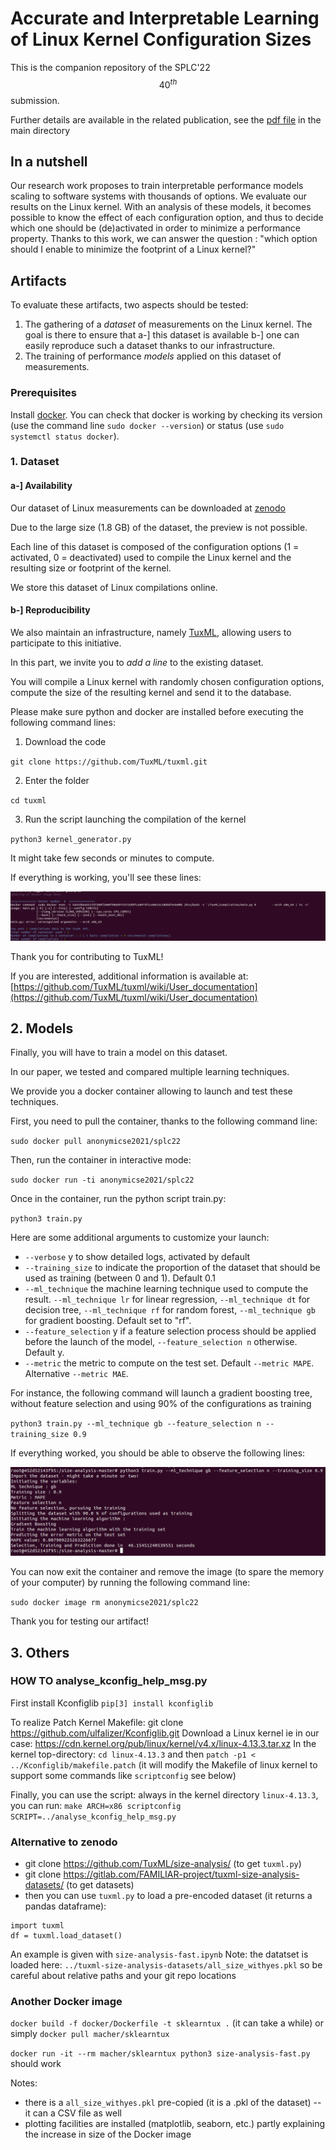 # Accurate and Interpretable Learning of Linux Kernel Configuration Sizes

This is the companion repository of the SPLC'22 $$40^{th}$$ submission.

Further details are available in the related publication, see the [pdf file](https://github.com/TuxML/size-analysis/blob/master/SPLC_2022___Linux_Kernel_Size.pdf) in the main directory 

## In a nutshell

Our research work proposes to train interpretable performance models scaling to software systems with thousands of options. We evaluate our results on the Linux kernel. With an analysis of these models, it becomes possible to know the effect of each configuration option, and thus to decide which one should be (de)activated in order to minimize a performance property. Thanks to this work, we can answer the question : "which option should I enable to minimize the footprint of a Linux kernel?"

## Artifacts

To evaluate these artifacts, two aspects should be tested:
1. The gathering of a *dataset* of measurements on the Linux kernel. The goal is there to ensure that a-] this dataset is available b-] one can easily reproduce such a dataset thanks to our infrastructure.
2. The training of performance *models* applied on this dataset of measurements.

### Prerequisites

Install [docker](https://docs.docker.com/get-docker/). You can check that docker is working by checking its version (use the command line ```sudo docker --version```) or status (use ```sudo systemctl status docker```).

### 1. Dataset

#### a-] Availability

Our dataset of Linux measurements can be downloaded at [zenodo](https://zenodo.org/record/4943884#.YqG5cTlByV4)

Due to the large size (1.8 GB) of the dataset, the preview is not possible.

Each line of this dataset is composed of the configuration options (1 = activated, 0 = deactivated) used to compile the Linux kernel and the resulting size or footprint of the kernel.

We store this dataset of Linux compilations online.

#### b-] Reproducibility

We also maintain an infrastructure, namely [TuxML](https://github.com/TuxML/tuxml), allowing users to participate to this initiative.

In this part, we invite you to *add a line* to the existing dataset.

You will compile a Linux kernel with randomly chosen configuration options, compute the size of the resulting kernel and send it to the database. 

Please make sure python and docker are installed before executing the following command lines:

1. Download the code

`git clone https://github.com/TuxML/tuxml.git`

2. Enter the folder

`cd tuxml`

3. Run the script launching the compilation of the kernel

`python3 kernel_generator.py`

It might take few seconds or minutes to compute.

If everything is working, you'll see these lines:

![screen1](https://github.com/TuxML/size-analysis/blob/master/output-figs/screen1.png)

Thank you for contributing to TuxML!

If you are interested, additional information is available at:
[https://github.com/TuxML/tuxml/wiki/User_documentation](https://github.com/TuxML/tuxml/wiki/User_documentation)

## 2. Models

Finally, you will have to train a model on this dataset.

In our paper, we tested and compared multiple learning techniques. 

We provide you a docker container allowing to launch and test these techniques.

First, you need to pull the container, thanks to the following command line:

`sudo docker pull anonymicse2021/splc22`

Then, run the container in interactive mode:

`sudo docker run -ti anonymicse2021/splc22`

Once in the container, run the python script train.py:

`python3 train.py`

Here are some additional arguments to customize your launch:
- `--verbose` y to show detailed logs, activated by default
- `--training_size` to indicate the proportion of the dataset that should be used as training (between 0 and 1). Default 0.1
- `--ml_technique` the machine learning technique used to compute the result. `--ml_technique lr` for linear regression, `--ml_technique dt` for decision tree, `--ml_technique rf` for random forest, `--ml_technique gb` for gradient boosting. Default set to "rf".
- `--feature_selection` y if a feature selection process should be applied before the launch of the model, `--feature_selection n` otherwise. Default y.
- `--metric` the metric to compute on the test set. Default `--metric MAPE`. Alternative `--metric MAE`.

For instance, the following command will launch a gradient boosting tree, without feature selection and using 90% of the configurations as training

`python3 train.py --ml_technique gb --feature_selection n --training_size 0.9`

If everything worked, you should be able to observe the following lines:

![screen2](https://github.com/TuxML/size-analysis/blob/master/output-figs/screen2.png)

You can now exit the container and remove the image (to spare the memory of your computer) by running the following command line:

`sudo docker image rm anonymicse2021/splc22`

Thank you for testing our artifact!

## 3. Others

### HOW TO analyse_kconfig_help_msg.py 

First install Kconfiglib
`pip[3] install kconfiglib`

To realize Patch Kernel Makefile:
git clone https://github.com/ulfalizer/Kconfiglib.git
Download a Linux kernel ie in our case: https://cdn.kernel.org/pub/linux/kernel/v4.x/linux-4.13.3.tar.xz
In the kernel top-directory: 
`cd linux-4.13.3`
and then `patch -p1 < ../Kconfiglib/makefile.patch`
(it will modify the Makefile of linux kernel to support some commands like `scriptconfig` see below)

Finally, you can use the script: always in the kernel directory `linux-4.13.3`, you can run:
`make ARCH=x86 scriptconfig SCRIPT=../analyse_kconfig_help_msg.py`

### Alternative to zenodo

 * git clone https://github.com/TuxML/size-analysis/ (to get `tuxml.py`)
 * git clone https://gitlab.com/FAMILIAR-project/tuxml-size-analysis-datasets/ (to get datasets)
 * then you can use `tuxml.py` to load a pre-encoded dataset (it returns a pandas dataframe): 
```
import tuxml
df = tuxml.load_dataset()
```
An example is given with `size-analysis-fast.ipynb`
Note: the datatset is loaded here: `../tuxml-size-analysis-datasets/all_size_withyes.pkl` so be careful about relative paths and your git repo locations 

### Another Docker image

`docker build -f docker/Dockerfile -t sklearntux .` (it can take a while)
or simply `docker pull macher/sklearntux` 

`docker run -it --rm macher/sklearntux python3 size-analysis-fast.py` should work 

Notes: 
 * there is a `all_size_withyes.pkl` pre-copied (it is a .pkl of the dataset) -- it can a CSV file as well 
 * plotting facilities are installed (matplotlib, seaborn, etc.) partly explaining the increase in size of the Docker image 





